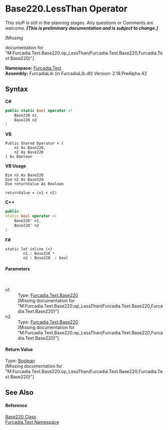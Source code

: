 # Base220.LessThan Operator 
This stuff is still in the planning stages. Any questions or Comments are welcome. _**\[This is preliminary documentation and is subject to change.\]**_

\[Missing <summary> documentation for "M:Furcadia.Text.Base220.op_LessThan(Furcadia.Text.Base220,Furcadia.Text.Base220)"\]

**Namespace:**&nbsp;<a href="N_Furcadia_Text">Furcadia.Text</a><br />**Assembly:**&nbsp;FurcadiaLib (in FurcadiaLib.dll) Version: 2.19.PreAlpha 42

## Syntax

**C#**<br />
``` C#
public static bool operator <(
	Base220 n1,
	Base220 n2
)
```

**VB**<br />
``` VB
Public Shared Operator < ( 
	n1 As Base220,
	n2 As Base220
) As Boolean
```

**VB Usage**<br />
``` VB Usage
Dim n1 As Base220
Dim n2 As Base220
Dim returnValue As Boolean

returnValue = (n1 < n2)
```

**C++**<br />
``` C++
public:
static bool operator <(
	Base220^ n1, 
	Base220^ n2
)
```

**F#**<br />
``` F#
static let inline (<)
        n1 : Base220 * 
        n2 : Base220  : bool
```


#### Parameters
&nbsp;<dl><dt>n1</dt><dd>Type: <a href="T_Furcadia_Text_Base220">Furcadia.Text.Base220</a><br />\[Missing <param name="n1"/> documentation for "M:Furcadia.Text.Base220.op_LessThan(Furcadia.Text.Base220,Furcadia.Text.Base220)"\]</dd><dt>n2</dt><dd>Type: <a href="T_Furcadia_Text_Base220">Furcadia.Text.Base220</a><br />\[Missing <param name="n2"/> documentation for "M:Furcadia.Text.Base220.op_LessThan(Furcadia.Text.Base220,Furcadia.Text.Base220)"\]</dd></dl>

#### Return Value
Type: <a href="http://msdn2.microsoft.com/en-us/library/a28wyd50" target="_blank">Boolean</a><br />\[Missing <returns> documentation for "M:Furcadia.Text.Base220.op_LessThan(Furcadia.Text.Base220,Furcadia.Text.Base220)"\]

## See Also


#### Reference
<a href="T_Furcadia_Text_Base220">Base220 Class</a><br /><a href="N_Furcadia_Text">Furcadia.Text Namespace</a><br />